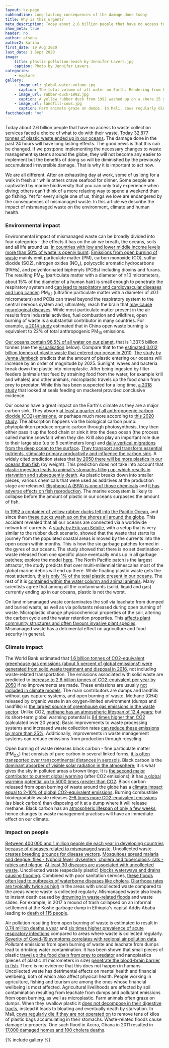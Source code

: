 ```yaml
---
layout: kz-page
subheadline: Long-lasting consequences of the damage done today
title: Why is this urgent?
meta_description: Today about 2.6 billion people that have no access to waste collection services faced a choice of what to do with their waste. Today 32,877 tonnes of plastic waste ended up in our oceans. The environmental damage done in the past 24 hours will have long lasting effects. The World Bank estimated that 1.6 billion tonnes of CO2-equivalent greenhouse gas emissions (about 5 percent of global emissions) were generated from solid waste treatment and disposal in 2016. Basic improvements to waste management systems can reduce these emissions by more than 25%. Between 400,000 and 1 million people die each year in developing countries because of diseases related to mismanaged waste. In this article we describe the impact of mismanaged waste on the environment, climate and human health.
show_meta: true
header: no
author: afsona
author2: karina
first_date: 19 Aug 2020
last_date: 1 Sept 2020
image:
    title: plastic-pollution-beach-by-Jennifer-Lavers.jpg
    caption: Photo by Jennifer Lavers.
categories:
    - explore
gallery:
    - image_url: global-water-volume.jpg
      caption: The total volume of all water on Earth. Rendering from https://www.usgs.gov/media/images/all-earths-water-a-single-sphere
    - image_url: rubber-duck-1992.jpg
      caption: A yellow rubber duck from 1992 washed up on a shore 25 years later. Photo from www.thesun.co.uk
    - image_url: landfill-cows.jpg
      caption: Farm animals graze on dumps. In Mali, cows regularly die if they are not operated on to remove tens of kilos of plastic bags accumulating in their stomachs. 
factchecked: "no"
---
```


Today about 2.6 billion people that have no access to waste collection services faced a choice of what to do with their waste. <!-- cite -->
[Today 32,877 tonnes of plastic waste ended up in our oceans][7]. 
The damage done in the past 24 hours will have long lasting effects. 
The good news is that this can be changed. 
If we postpone implementing the necessary changes to waste management systems around the globe, they will not become any easier to implement but the benefits of doing so will be diminished by the previously accumulated irreversible damage. 
That is why it is important to act now.


We are all different. 
After an exhausting day at work, some of us long for a walk in fresh air while others crave seafood for dinner. 
Some people are captivated by marine biodiversity that you can only truly experience when diving; others can't think of a more relaxing way to spend a weekend than go fishing. 
Yet for every single one of us, things we love are endangered by the consequences of mismanaged waste. 
In this article we describe the impact of mismanaged waste on the environment, climate and human health. 



### Environmental impact 

Environmental impact of mismanaged waste can be broadly divided into four categories - the effects it has on the air we breath, the oceans, soils and all life around us. 
[In countries with low and lower middle income levels more than 50% of waste is openly burnt][1].
[Emissions from open burning of waste][3] mainly emit particulate matter (PM), carbon monoxide (CO), sulfur dioxide (SO2), nitrogen oxides (NO<sub>x</sub>), polycyclic aromatic hydrocarbons (PAHs), and polychlorinated biphenyls (PCBs) including dioxins and furans. 
The resulting PM<sub>10</sub> (particulate matter with a diameter of &le;10 micrometers, about 15% of the diameter of a human hair) is small enough to penetrate the respiratory system and [can lead to respiratory and cardiovascular diseases and lung cancer][2].
PM<sub>0.1</sub> (ultrafine particulate matter with a diameter of &le;0.1 micrometers) and PCBs can travel beyond the respiratory system to the central nervous system and, ultimately, reach the brain that [may cause neurological diseases][3].
While most particulate matter present in the air results from industrial activities, fuel combustion and wildfires, open burning of waste is a substantial contributor in many countries. 
For example, [a 2014 study][4] estimated that in China open waste burning is equivalent to 22% of total anthropogenic PM<sub>10</sub> emissions.


[Our oceans contain 96.5% of all water on our planet][6], that is 1,337.5 billion tonnes (see the [visualisation][8] below). 
Compare that to the [estimated 0.012 billion tonnes of plastic waste that entered our ocean in 2010][7]. 
[The study by Jenna Jambeck][7] predicts that the amount of plastic entering our oceans will increase by an order of magnitude by 2025. 
Sunlight, waves and bacteria break down the plastic into microplastic.
After being ingested by filter feeders (animals that feed by straining food from the water, for example krill and whales) and other animals, microplastic travels up the food chain from prey to predator. 
While this has been suspected for a long time, [a 2018 study][12] that looked at seals feeding on mackerel provided conclusive evidence.


Our oceans have a great impact on the Earth's climate as they are a major carbon sink. 
They absorb [at least a quarter of all anthropogenic carbon dioxide (CO2) emissions][14], or perhaps much more according to [this 2020 study][13]. 
The absorption happens via the biological carbon pump: phytoplankton produce organic carbon through photosynthesis, they then either pass it up the food chain or sink it into the deep ocean (the process called marine snowfall) when they die. 
Krill also play an important role due to their large size (up to 5 centimeters long) and [daily vertical migrations from the deep ocean to the surface][15]. 
[They transport and transform essential nutrients, stimulate primary productivity and influence the carbon sink][17]. 
A widely cited prediction states that [by 2050 there will be more plastics in our oceans than fish][16] (by weight). 
This prediction does not take into account that [plastic ingestion leads to animal's stomachs filling up, which results in starvation and subsequently death][18].
As plastic breaks down into smaller pieces, various chemicals that were used as additives at the production stage are released. 
[Bisphenol A (BPA) is one of those chemicals][19] and [it has adverse effects on fish reproduction][20]. 
The marine ecosystem is likely to collapse before the amount of plastic in our oceans surpasses the amount of fish. 


[In 1992 a container of yellow rubber ducks fell into the Pacific Ocean][5], and since then [these ducks wash up on the shores all around the globe][8]. 
This accident revealed that all our oceans are connected via a worldwide network of currents. 
A [study by Erik van Sebille][9], with a setup that is very similar to the rubber duck scenario, showed that the waste that starts its journey from the populated coastal areas is moved by the currents into the open ocean within months. 
This is how the six garbage patches formed in the gyres of our oceans. 
The study showed that there is no set destination - waste released from one specific place eventually ends up in all garbage patches; explore the model [here][10]. 
The North Pacific patch is the largest attractor, the study predicts that over multi-millennial timescales most of the global marine debris will end up there. 
While floating plastic waste gets the most attention, [this is only 1% of the total plastic present in our oceans][11].
The rest of it is [contained within the water column and animal animals][21].
Many scientists agree that among all the contaminants (solid, liquid and gas) currently ending up in our oceans, plastic is not the worst.


On land mismanaged waste contaminates the soil via leachate from dumped and buried waste, as well as via pollutants released during open burning of waste. 
Microplastic change physicochemical properties of the soil, altering the carbon cycle and the water retention properties. 
This [affects plant community structures and often favours invasive plant species][22]. 
Mismanaged waste has a detrimental effect on agriculture and food security in general.



### Climate impact 

The World Bank estimated that [1.6 billion tonnes of CO2-equivalent greenhouse gas emissions (about 5 percent of global emissions!) were generated from solid waste treatment and disposal in 2016][1], not including waste-related transportation. 
The emissions associated with solid waste are predicted to [increase to 2.6 billion tonnes of CO2-equivalent per year by 2050][1] if no improvements are made. 
These emissions are usually [not included in climate models][4].
The main contributors are dumps and landfills without gas capture systems, and open burning of waste.
Methane (CH4) released by organic waste in an oxygen-limited environment (dumps and landfills) is [the largest source of greenhouse gas emissions in the waste sector][1].
Unlike CO2, [methane has an atmospheric lifespan of 12.4 years][23]; but its short-term global warming potential is [84 times higher than CO2][23] (calculated over 20 years).
Basic improvements to waste processing systems and increased waste collection rates [can reduce these emissions by more than 25%][1]. 
Additionally, improvements in waste management systems can reduce  emissions from production through recycling.


Open burning of waste releases black carbon - fine particulate matter (PM<sub>2.5</sub>) that consists of pure carbon in several linked forms, [it is often transported over transcontinental distances in aerosols][24].
Black carbon is the [dominant absorber of visible solar radiation in the atmosphere][24]; it is what gives the sky in polluted areas a brown tinge.
It is [the second major contributor to current global warming][24] (after CO2 emissions); it has [a global warming potential up to 5000 times greater than CO2][25]. 
Black carbon released from open burning of waste around the globe has a [climate impact equal to 2–10% of global CO2-equivalent emissions][25].
Burning combustible biodegradable waste releases [2–8 times more CO2-equivalent emissions][25] (as black carbon) than disposing of it at a dump where it will release methane. 
Black carbon has an [atmospheric lifespan of only a few weeks][24], hence changes to waste management practises will have an immediate effect on our climate. 



### Impact on people

[Between 400,000 and 1 million people die each year in developing countries because of diseases related to mismanaged waste][26]. 
Uncollected waste [creates breeding grounds for disease vectors][26]. 
[Mosquitoes spread malaria and dengue; flies - typhoid fever, dysentery, cholera and tuberculosis; rats - rabies and plague][26]. 
[At least 30 diseases are associated with uncollected waste][26].
Uncollected waste (especially plastic) [blocks waterways and drains causing flooding][26]. 
Combined with poor sanitation services, [these floods often lead to outbreaks of waterborne diseases like cholera][26].
[Diarrhoea rates are typically twice as high][27] in the areas with uncollected waste compared to the areas where waste is collected regularly. 
Mismanaged waste also leads to instant death caused by [drowning in waste-related floods][26] and waste slides. 
For example, in 2017 a mound of trash collapsed on an informal settlement at the Koshe garbage dump in Ethiopia's capital Addis Ababa leading to [death of 115 people][28].


Air pollution resulting from open burning of waste is estimated to result in [0.74 million deaths a year][26] and [six times higher prevalence of acute respiratory infections][27] compared to areas where waste is collected regularly. 
[Severity of Covid-19 symptoms correlates with regional air pollution data][30].
Pollutant emissions from open burning of waste and leachate from dumps lead to drinking water contamination. 
It has been shown that small pieces of plastic [travel up the food chain from prey to predator][12] and nanoplastics (pieces of plastic &le;1 micrometers in size) [penetrate the blood-brain barrier in fish][29]. 
There is no evidence that this does not happen in humans. 
Uncollected waste has detrimental effects on mental health and financial wellbeing, both of which also affect physical health. 
People working in agriculture, fishing and tourism are among the ones whose financial wellbeing is most affected. 
Agricultural livelihoods are affected by soil contamination resulting from leachate from dumps and pollutant emissions from open burning, as well as microplastic. 
Farm animals often graze on dumps. 
When they swallow plastic it [does not decompose in their digestive tracts][26], instead it leads to bloating and eventually death by starvation. 
In Mali, [cows regularly die if they are not operated on][27] to remove tens of kilos of plastic bags accumulating in their stomachs. 
Waste-related floods cause damage to property.
One such flood in Accra, Ghana in 2011 resulted in [17,000 damaged homes and 100 cholera deaths][26].





[1]: https://datatopics.worldbank.org/what-a-waste/
[2]: https://www.euro.who.int/en/health-topics/environment-and-health/air-quality/publications/2013/health-effects-of-particulate-matter.-policy-implications-for-countries-in-eastern-europe,-caucasus-and-central-asia-2013
[3]: https://link.springer.com/article/10.1007/s40726-016-0039-z
[4]: https://pubs.acs.org/doi/abs/10.1021/es502250z
[5]: https://www.bbc.co.uk/programmes/articles/5r4gpxYrCv2KknmvP1Zcrn3/filming-rubber-ducks-in-the-big-blue
[6]: https://www.usgs.gov/media/images/all-earths-water-a-single-sphere
[7]: https://science.sciencemag.org/content/347/6223/768
[8]: /explore/why-is-this-urgent/#gallery
[9]: https://iopscience.iop.org/article/10.1088/1748-9326/7/4/044040
[10]: https://plasticadrift.org/
[11]: https://iopscience.iop.org/article/10.1088/1748-9326/10/12/124006
[12]: https://www.sciencedirect.com/science/article/pii/S0269749117343294
[13]: https://www.pnas.org/content/117/18/9679
[14]: https://www.wmo.int/pages/prog/wcp/agm/publications/documents/Climate_Carbon_CoralReefs.pdf
[15]: https://www.sciencedirect.com/science/article/pii/S0960982206011948
[16]: https://www.ellenmacarthurfoundation.org/publications/the-new-plastics-economy-rethinking-the-future-of-plastics
[17]: https://www.nature.com/articles/s41467-019-12668-7
[18]: https://www.tandfonline.com/doi/full/10.1080/10643389.2019.1631990
[19]: https://www.sciencedirect.com/science/article/pii/S0045653502007890
[20]: https://www.sciencedirect.com/science/article/pii/S0045653519300335
[21]: https://www.nature.com/articles/s41598-019-44117-2
[22]: https://pubs.acs.org/doi/10.1021/acs.est.0c01051
[23]: https://www.ipcc.ch/site/assets/uploads/2018/02/WG1AR5_Chapter08_FINAL.pdf
[24]: https://www.nature.com/articles/ngeo156
[25]: https://www.sciencedirect.com/science/article/pii/S1352231019304388
[26]: https://wasteaid.org/wp-content/uploads/2019/05/2019-Tearfund-Consortium-No-time-to-waste-En.pdf
[27]: https://thecitywasteproject.files.wordpress.com/2013/03/solid_waste_management_in_the_worlds-cities.pdf
[28]: https://uk.reuters.com/article/uk-ethiopia-accident/ethiopia-trash-dump-landslide-death-toll-rises-to-115-idUKKBN16N0ND
[29]: https://www.ncbi.nlm.nih.gov/pmc/articles/PMC5597631/
[30]: https://www.sciencedirect.com/science/article/pii/S0269749120332115

<div name="gallery" id="gallery"></div> 
{% include gallery %}
